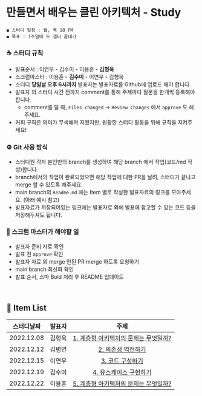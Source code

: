 # 만들면서 배우는 클린 아키텍처 - Study

    ◼︎ 스터디 일정 : 월, 목 10 PM
    ◼︎ 목표 : 1주일에 두 챕터 끝내기
    
### ☕️ 스터디 규칙

- 발표순서 : 이연우 - 김수미 - 이용훈 - **김형욱**
- 스크럼마스터 : 이용훈 - **김수미** - 이연우 - 김형욱
- 스터디 **당일날 오후 6시까지** 발표자는 발표자료를 Github에 업로드 해야 합니다.
- 발표자 외 스터디 시간 전까지 comment를 통해 주제마다 질문을 한개씩 등록해야 합니다.
    - comment를 달 때, `Files changed` → `Review Changes` 에서 `approve` 도 해주세요.
- 커피 규칙은 의미가 무색해져 지웠지만, 원활한 스터디 활동을 위해 규칙을 지켜주세요!
  <br>

### ⚙️ Git 사용 방식

- 스터디원 각자 본인만의 branch를 생성하여 해당 branch 에서 작업(코드/md 작성)합니다.
- branch에서의 작업이 완료되었으면 해당 작업에 대한 PR을 날려, 스터디가 끝나고 merge 할 수 있도록 해주세요.
- main branch의 `Readme.md` 에는 Item 별로 작성한 발표자료의 링크를 모아주세요. (아래 예시 참고)
- 발표자료가 저장되어있는 링크에는 발표자료 외에 발표에 참고할 수 있는 코드 등을 저장해두셔도 됩니다.
  <br>

### 📌 스크럼 마스터가 해야할 일

- 발표자 준비 자료 확인
- 발표 전 `approve` 확인
- 발표자 자료 외 merge 안된 PR merge 하도록 요청하기
- main branch 최신화 확인
- 발표 순서, 스마 Bold 처리 후 README 업데이트

<br>


## 🍄 Item List

|   스터디날짜    | 발표자 |                                         주제                                          |
|:----------:|:---:|:-----------------------------------------------------------------------------------:|
| 2022.12.08 | 김형욱 | [1. 계층형 아키텍처의 문제는 무엇일까?](src/main/java/com/clean/document/ch1/계층형_아키텍처의_문제는_무엇일까.md) |
| 2022.12.12 | 김병연 | [2. 의존성 역전하기](https://github.com/Dev-Prison/Clean-Architecture/blob/main/src/main/java/com/clean/document/ch2/%EC%9D%98%EC%A1%B4%EC%84%B1%20%EC%97%AD%EC%A0%84%ED%95%98%EA%B8%B0.md) |
| 2022.12.15 | 이연우 | [3. 코드 구성하기](https://github.com/Dev-Prison/Clean-Architecture/blob/main/src/main/java/com/clean/document/ch3/ch3_%EC%BD%94%EB%93%9C_%EA%B5%AC%EC%84%B1%ED%95%98%EA%B8%B0.md) |
| 2022.12.19 | 김수미 | [4. 유스케이스 구현하기](https://github.com/Dev-Prison/Clean-Architecture/blob/main/src/main/java/com/clean/document/ch4/%EC%9C%A0%EC%8A%A4%EC%BC%80%EC%9D%B4%EC%8A%A4%20%EA%B5%AC%ED%98%84%ED%95%98%EA%B8%B0.md) |
| 2022.12.22 | 이용훈 | [5. 계층형 아키텍처의 문제는 무엇일까?](https://github.com/Dev-Prison/Clean-Architecture/blob/main/src/main/java/com/clean/document/ch5/%EC%9B%B9%20%EC%96%B4%ED%83%AD%ED%84%B0%20%EA%B5%AC%ED%98%84%ED%95%98%EA%B8%B0.md) |
